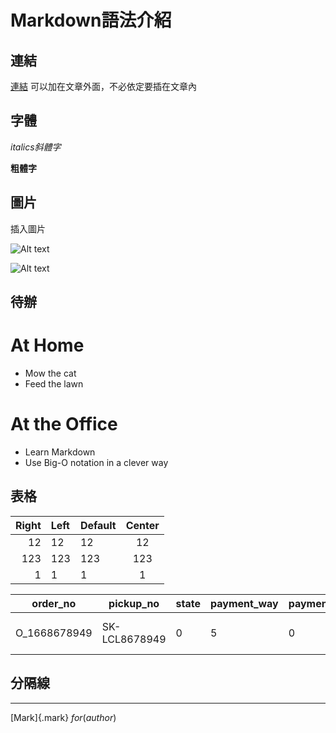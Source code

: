 
# Markdown語法介紹

## 連結

[連結] 可以加在文章外面，不必依定要插在文章內

[連結]: http://example.com/  (Optional Title Here- Alt text)


## 字體

_italics斜體字_

**粗體字**


## 圖片

插入圖片

![Alt text](/path/to/img.jpg)

![Alt text](/path/to/img.jpg "Optional title")



## 待辦

At Home
=============
*    Mow the cat
*    Feed the lawn

At the Office
=============
*    Learn Markdown
*    Use Big-O notation in a clever way

## 表格

| Right | Left | Default | Center |
|------:|:-----|---------|:------:|
|   12  |  12  |    12   |    12  |
|  123  |  123 |   123   |   123  |
|    1  |    1 |     1   |     1  |

| order_no     | pickup_no     | state | payment_way | payment_state | shipment_way | shipment_state | customer_name | customer_no  | customer_id | sub_total_price | discount_store | discount_brand | discount_coupon | discount_amount | shipping | paid_shipping | payment_amount | pos_order_no | pos_status | origin_city | origin_area | origin_address | origin_zip_code | dest_city | dest_area | dest_address | dest_store_box | dest_zip_code | expected_get_at     | expected_send_at    | picked_up_at | delivered_at | canceled_at | dest_name | dest_phone | email                 | store_id | vat | remark    | shipment_remark | created_at          | updated_at          | created_user |
| ------------ | ------------- | ----- | ----------- | ------------- | ------------ | -------------- | ------------- | ------------ | ----------- | --------------- | -------------- | -------------- | --------------- | --------------- | -------- | ------------- | -------------- | ------------ | ---------- | ----------- | ----------- | -------------- | --------------- | --------- | --------- | ------------ | -------------- | ------------- | ------------------- | ------------------- | ------------ | ------------ | ----------- | --------- | ---------- | --------------------- | -------- | --- | --------- | --------------- | ------------------- | ------------------- | ------------ |
| O_1668678949 | SK-LCL8678949 | 0     | 5           | 0             | 0            | -4             | Marco 東       | C_1660716309 |             | 383             | 0              | 0              | 0               |                 | 0        | 0             |                |              | 0          | 台北市         | 松山區         | 南京東路四段50號11樓   |                 | 台北市       | 松山區       | 南京東路四段50號    |                | 105           | 2022-11-17 18:25:00 | 2022-11-17 18:25:00 |              |              |             | XTurn Dev | 0912345678 | xturn_dev@reas.com.tw | food     |     | 食Testing! |                 | 2022-11-17 17:55:49 | 2022-11-17 17:55:49 | shakuLocal   |


## 分隔線
---

[Mark]{.mark}
$for(author)$